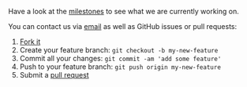 Have a look at the [milestones](milestones.mkd) to see what we are currently working on.

You can contact us via [email](impressum.mkd) as well as GitHub issues or pull requests:

1. [Fork it][fork]
2. Create your feature branch: `git checkout -b my-new-feature`
3. Commit all your changes: `git commit -am 'add some feature'`
4. Push to your feature branch: `git push origin my-new-feature`
5. Submit a [pull request][pr]

[fork]: https://help.github.com/articles/fork-a-repo/
[pr]: https://help.github.com/articles/creating-a-pull-request/
[project-website]: http://github.com/makomi/embedded_cicd/


